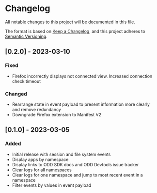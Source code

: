 # Changelog

All notable changes to this project will be documented in this file.

The format is based on [Keep a Changelog](https://keepachangelog.com/en/1.0.0/),
and this project adheres to [Semantic Versioning](https://semver.org/spec/v2.0.0.html).

## [0.2.0] - 2023-03-10

### Fixed

- Firefox incorrectly displays not connected view. Increased connection check timeout

### Changed

- Rearrange state in event payload to present information more clearly and remove redundancy
- Downgrade Firefox extension to Manifest V2

## [0.1.0] - 2023-03-05

### Added

- Initial release with session and file system events
- Display apps by namespace
- Display links to ODD SDK docs and ODD Devtools issue tracker
- Clear logs for all namespaces
- Clear logs for one namespace and jump to most recent event in a namespace
- Filter events by values in event payload